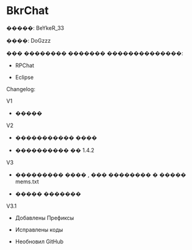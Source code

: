 BkrChat
==========

�����: BeYkeR_33

����: DoGzzz

��� �������� ������� ��������������:

- RPChat

- Eclipse

Changelog:

V1

- �����

V2

- ����������� ����

- ���������� �� 1.4.2

V3

- ��������� ���� , ��� �������� � ����� mems.txt

- ����� ������� 

V3.1

- Добавлены Префиксы

- Исправлены коды

- Необновил GitHub